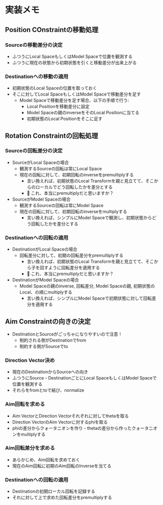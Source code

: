# 実装メモ

## Position COnstraintの移動処理

### Sourceの移動差分の決定

- ふつうにLocal SpaceもしくはModel Spaceで位置を観測する
- ふつうに現在の状態から初期状態を引くと移動差分が出来上がる

### Destinationへの移動の適用

- 初期状態のLocal Spaceの位置を取っておく
- そこに対してLocal SpaceもしくはModel Spaceで移動差分を足す
  - Model Spaceで移動差分を足す場合、以下の手順で行う:
    - Local Positionを移動差分に設定
    - Model Spaceの親のinverseをそのLocal Positionに当てる
    - 初期状態のLocal Positionをそこに足す

## Rotation Constraintの回転処理

### Sourceの回転差分の決定

- SourceがLocal Spaceの場合
  - 観測するSourceの回転は常にLocal Space
  - 現在の回転に対して、初期回転のinverseをpremultiplyする
    - 言い換えれば、初期状態のLocal Transformを親と見立てて、そこからのローカルでどう回転したかを差分とする
    - 🤔 これ、本当にpremultiplyだと思いますか？
- SourceがModel Spaceの場合
  - 観測するSourceの回転は常にModel Space
  - 現在の回転に対して、初期回転のinverseをmultiplyする
    - 言い換えれば、シンプルにModel Spaceで観測し、初期状態からどう回転したかを差分とする

### Destinationへの回転の適用

- DestinationがLocal Spaceの場合
  - 回転差分に対して、初期の回転差分をpremultiplyする
    - 言い換えれば、初期状態のLocal Transformを親と見立てて、そこから子を回すように回転差分を適用する
    - 🤔 これ、本当にpremultiplyだと思いますか？
- DestinationがModel Spaceの場合
  - Model Spaceの親のinverse, 回転差分, Model Spaceの親, 初期状態のLocal、の順にmultiplyする
    - 言い換えれば、シンプルにModel Spaceで初期状態に対して回転差分を適用する

## Aim Constraintの向きの決定

- DestinationとSourceがごっちゃになりやすいので注意！
  - 制約される側がDestinationでfrom
  - 制約する側がSourceでto

### Direction Vector決め

- 現在のDestinationからSourceへの向き
- ふつうにSource・DestinationごとにLocal SpaceもしくはModel Spaceで位置を観測する
- それらをfromとtoで結び、normalize

### Aim回転を求める

- Aim VectorとDirection Vectorそれぞれに対してthetaを取る
- Direction VectorのAim Vectorに対するphiを取る
- phiの差分からクォータニオンを作り・thetaの差分から作ったクォータニオンをmultiplyする

### Aim回転差分を求める

- あらかじめ、Aim回転を求めておく
- 現在のAim回転に初期のAim回転のInverseを当てる

### Destinationへの回転の適用

- Destinationの初期ローカル回転を記録する
- それに対して上で求めた回転差分をpremultiplyする
